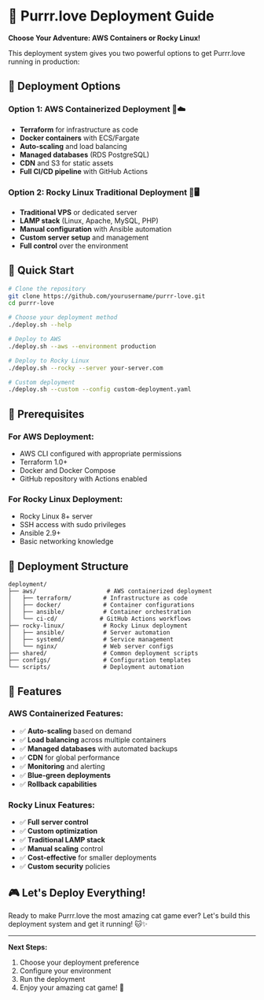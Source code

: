 # 🚀 Purrr.love Deployment Guide

**Choose Your Adventure: AWS Containers or Rocky Linux!**

This deployment system gives you two powerful options to get Purrr.love running in production:

## 🎯 **Deployment Options**

### **Option 1: AWS Containerized Deployment** 🐳☁️
- **Terraform** for infrastructure as code
- **Docker containers** with ECS/Fargate
- **Auto-scaling** and load balancing
- **Managed databases** (RDS PostgreSQL)
- **CDN** and S3 for static assets
- **Full CI/CD pipeline** with GitHub Actions

### **Option 2: Rocky Linux Traditional Deployment** 🐧🖥️
- **Traditional VPS** or dedicated server
- **LAMP stack** (Linux, Apache, MySQL, PHP)
- **Manual configuration** with Ansible automation
- **Custom server setup** and management
- **Full control** over the environment

## 🚀 **Quick Start**

```bash
# Clone the repository
git clone https://github.com/yourusername/purrr-love.git
cd purrr-love

# Choose your deployment method
./deploy.sh --help

# Deploy to AWS
./deploy.sh --aws --environment production

# Deploy to Rocky Linux
./deploy.sh --rocky --server your-server.com

# Custom deployment
./deploy.sh --custom --config custom-deployment.yaml
```

## 🔧 **Prerequisites**

### **For AWS Deployment:**
- AWS CLI configured with appropriate permissions
- Terraform 1.0+
- Docker and Docker Compose
- GitHub repository with Actions enabled

### **For Rocky Linux Deployment:**
- Rocky Linux 8+ server
- SSH access with sudo privileges
- Ansible 2.9+
- Basic networking knowledge

## 📁 **Deployment Structure**

```
deployment/
├── aws/                    # AWS containerized deployment
│   ├── terraform/         # Infrastructure as code
│   ├── docker/            # Container configurations
│   ├── ansible/           # Container orchestration
│   └── ci-cd/            # GitHub Actions workflows
├── rocky-linux/           # Rocky Linux deployment
│   ├── ansible/           # Server automation
│   ├── systemd/           # Service management
│   └── nginx/             # Web server configs
├── shared/                # Common deployment scripts
├── configs/               # Configuration templates
└── scripts/               # Deployment automation
```

## 🌟 **Features**

### **AWS Containerized Features:**
- ✅ **Auto-scaling** based on demand
- ✅ **Load balancing** across multiple containers
- ✅ **Managed databases** with automated backups
- ✅ **CDN** for global performance
- ✅ **Monitoring** and alerting
- ✅ **Blue-green deployments**
- ✅ **Rollback capabilities**

### **Rocky Linux Features:**
- ✅ **Full server control**
- ✅ **Custom optimization**
- ✅ **Traditional LAMP stack**
- ✅ **Manual scaling** control
- ✅ **Cost-effective** for smaller deployments
- ✅ **Custom security** policies

## 🎮 **Let's Deploy Everything!**

Ready to make Purrr.love the most amazing cat game ever? Let's build this deployment system and get it running! 🐱✨

---

**Next Steps:**
1. Choose your deployment preference
2. Configure your environment
3. Run the deployment
4. Enjoy your amazing cat game! 🎉
